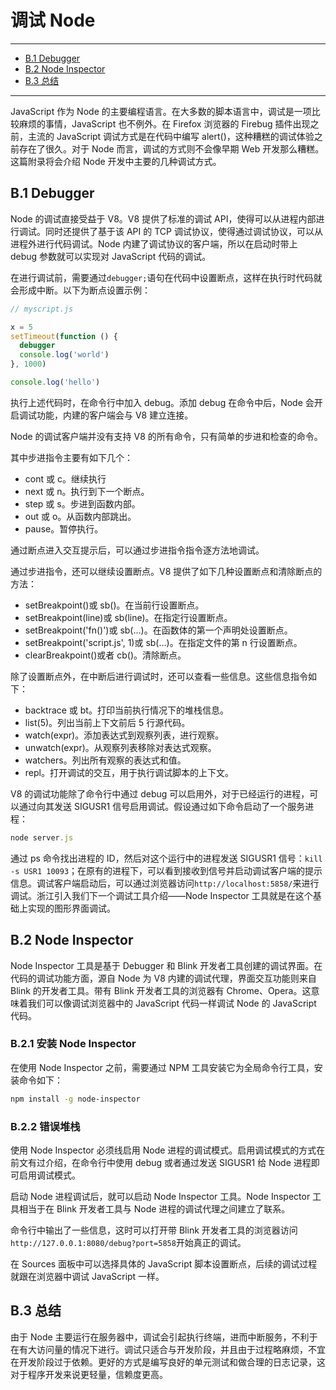 # 调试 Node

---

- [B.1 Debugger](#b1-debugger)
- [B.2 Node Inspector](#b2-node-inspector)
- [B.3 总结](#b3-总结)

---

JavaScript 作为 Node 的主要编程语言。在大多数的脚本语言中，调试是一项比较麻烦的事情，JavaScript 也不例外。在 Firefox 浏览器的 Firebug 插件出现之前，主流的 JavaScript 调试方式是在代码中编写 alert()，这种糟糕的调试体验之前存在了很久。对于 Node 而言，调试的方式则不会像早期 Web 开发那么糟糕。这篇附录将会介绍 Node 开发中主要的几种调试方式。

## B.1 Debugger

Node 的调试直接受益于 V8。V8 提供了标准的调试 API，使得可以从进程内部进行调试。同时还提供了基于该 API 的 TCP 调试协议，使得通过调试协议，可以从进程外进行代码调试。Node 内建了调试协议的客户端，所以在启动时带上 debug 参数就可以实现对 JavaScript 代码的调试。

在进行调试前，需要通过`debugger;`语句在代码中设置断点，这样在执行时代码就会形成中断。以下为断点设置示例：

```js
// myscript.js

x = 5
setTimeout(function () {
  debugger
  console.log('world')
}, 1000)

console.log('hello')
```

执行上述代码时，在命令行中加入 debug。添加 debug 在命令中后，Node 会开启调试功能，内建的客户端会与 V8 建立连接。

Node 的调试客户端并没有支持 V8 的所有命令，只有简单的步进和检查的命令。

其中步进指令主要有如下几个：

- cont 或 c。继续执行
- next 或 n。执行到下一个断点。
- step 或 s。步进到函数内部。
- out 或 o。从函数内部跳出。
- pause。暂停执行。

通过断点进入交互提示后，可以通过步进指令指令逐方法地调试。

通过步进指令，还可以继续设置断点。V8 提供了如下几种设置断点和清除断点的方法：

- setBreakpoint()或 sb()。在当前行设置断点。
- setBreakpoint(line)或 sb(line)。在指定行设置断点。
- setBreakpoint('fn()')或 sb(...)。在函数体的第一个声明处设置断点。
- setBreakpoint('script.js', 1)或 sb(...)。在指定文件的第 n 行设置断点。
- clearBreakpoint()或者 cb()。清除断点。

除了设置断点外，在中断后进行调试时，还可以查看一些信息。这些信息指令如下：

- backtrace 或 bt。打印当前执行情况下的堆栈信息。
- list(5)。列出当前上下文前后 5 行源代码。
- watch(expr)。添加表达式到观察列表，进行观察。
- unwatch(expr)。从观察列表移除对表达式观察。
- watchers。列出所有观察的表达式和值。
- repl。打开调试的交互，用于执行调试脚本的上下文。

V8 的调试功能除了命令行中通过 debug 可以启用外，对于已经运行的进程，可以通过向其发送 SIGUSR1 信号启用调试。假设通过如下命令启动了一个服务进程：

```js
node server.js
```

通过 ps 命令找出进程的 ID，然后对这个运行中的进程发送 SIGUSR1 信号：`kill -s USR1 10093`；在原有的进程下，可以看到接收到信号并启动调试客户端的提示信息。调试客户端启动后，可以通过浏览器访问`http://localhost:5858/`来进行调试。浙江引入我们下一个调试工具介绍——Node Inspector 工具就是在这个基础上实现的图形界面调试。

## B.2 Node Inspector

Node Inspector 工具是基于 Debugger 和 Blink 开发者工具创建的调试界面。在代码的调试功能方面，源自 Node 为 V8 内建的调试代理，界面交互功能则来自 Blink 的开发者工具。带有 Blink 开发者工具的浏览器有 Chrome、Opera。这意味着我们可以像调试浏览器中的 JavaScript 代码一样调试 Node 的 JavaScript 代码。

### B.2.1 安装 Node Inspector

在使用 Node Inspector 之前，需要通过 NPM 工具安装它为全局命令行工具，安装命令如下：

```sh
npm install -g node-inspector
```

### B.2.2 错误堆栈

使用 Node Inspector 必须线启用 Node 进程的调试模式。启用调试模式的方式在前文有过介绍，在命令行中使用 debug 或者通过发送 SIGUSR1 给 Node 进程即可启用调试模式。

启动 Node 进程调试后，就可以启动 Node Inspector 工具。Node Inspector 工具相当于在 Blink 开发者工具与 Node 进程的调试代理之间建立了联系。

命令行中输出了一些信息，这时可以打开带 Blink 开发者工具的浏览器访问`http://127.0.0.1:8080/debug?port=5858`开始真正的调试。

在 Sources 面板中可以选择具体的 JavaScript 脚本设置断点，后续的调试过程就跟在浏览器中调试 JavaScript 一样。

## B.3 总结

由于 Node 主要运行在服务器中，调试会引起执行终端，进而中断服务，不利于在有大访问量的情况下进行。调试只适合与开发阶段，并且由于过程略麻烦，不宜在开发阶段过于依赖。更好的方式是编写良好的单元测试和做合理的日志记录，这对于程序开发来说更轻量，信赖度更高。
